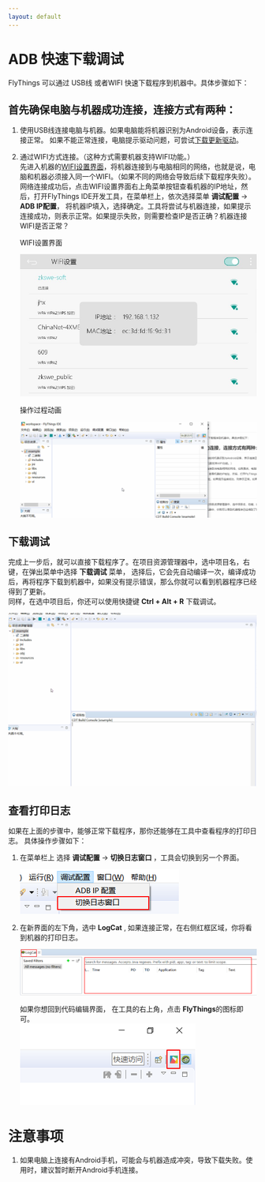 ```yaml
---
layout: default
---
```


# ADB 快速下载调试
FlyThings 可以通过 USB线 或者WIFI 快速下载程序到机器中。具体步骤如下：   
## 首先确保电脑与机器成功连接，连接方式有两种：
 1. 使用USB线连接电脑与机器。如果电脑能将机器识别为Android设备，表示连接正常。    如果不能正常连接，电脑提示驱动问题，可尝试[下载更新驱动](https://quqi.com/s/552078/a9wgadBUiGFl6pIm)。
 2. 通过WIFI方式连接。（这种方式需要机器支持WIFI功能。）  
   先进入机器的[WIFI设置界面](wifi)，将机器连接到与电脑相同的网络，也就是说，电脑和机器必须接入同一个WIFI。（如果不同的网络会导致后续下载程序失败）。网络连接成功后，点击WIFI设置界面右上角菜单按钮查看机器的IP地址，然后，打开FlyThings IDE开发工具，在菜单栏上，依次选择菜单 **调试配置** -> **ADB IP配置**， 将机器IP填入，选择确定。工具将尝试与机器连接，如果提示连接成功，则表示正常。如果提示失败，则需要检查IP是否正确？机器连接WIFI是否正常？     
   
     WIFI设置界面  
   
    ![](assets/ide/wifi_ip.jpg)  
   
    操作过程动画  
  
    ![](assets/ide/config_ip.gif)  
 


## 下载调试  
完成上一步后，就可以直接下载程序了。在项目资源管理器中，选中项目名，右键，在弹出菜单中选择 **下载调试** 菜单， 选择后，它会先自动编译一次，编译成功后，再将程序下载到机器中，如果没有提示错误，那么你就可以看到机器程序已经得到了更新。  
同样，在选中项目后，你还可以使用快捷键 **Ctrl + Alt + R** 下载调试。

![](assets/ide/launch_adb.gif)


## 查看打印日志  
如果在上面的步骤中，能够正常下载程序，那你还能够在工具中查看程序的打印日志。 具体操作步骤如下：  
1. 在菜单栏上 选择 **调试配置** -> **切换日志窗口** ，工具会切换到另一个界面。  
 
   ![](assets/ide/log_perspective.png) 
 
2. 在新界面的左下角，选中 **LogCat** , 如果连接正常，在右侧红框区域，你将看到机器的打印日志。

   ![](assets/ide/log_view.png)
 
   如果你想回到代码编辑界面， 在工具的右上角，点击 **FlyThings**的图标即可。  
     ![](assets/ide/perspective_fly.png)  
 
# 注意事项  
1. 如果电脑上连接有Android手机，可能会与机器造成冲突，导致下载失败。使用时，建议暂时断开Android手机连接。
